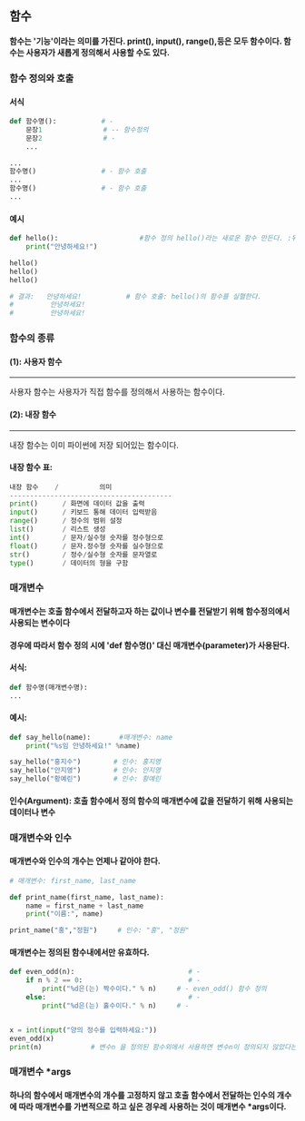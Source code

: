 ## 함수

#### 함수는 '기능'이라는 의미를 가진다. print(), input(), range(),등은 모두 함수이다. 함수는 사용자가 새롭게 정의해서 사용할 수도 있다.

### 함수 정의와 호출

#### 서식

```py
def 함수명():           # -
    문장1               # -- 함수정의
    문장2               # -
    ...

...
함수명()                # - 함수 호출
...
함수명()                # - 함수 호출
...
```

#### 예시

```python
def hello():                    #함수 정의 hello()라는 새로운 함수 만든다. :뒤에 있는 문장은 함수의 기능이다.
    print("안녕하세요!")

hello()
hello()
hello()

# 결과:   안녕하세요!           # 함수 호출: hello()의 함수를 실핼한다.
#         안녕하세요!
#         안녕하세요!
```

### 함수의 종류

#### (1): 사용자 함수

---

사용자 함수는 사용자가 직접 함수를 정의해서 사용하는 함수이다.

#### (2): 내장 함수

---

내장 함수는 이미 파이썬에 저장 되어있는 함수이다.

#### 내장 함수 표:

```py
내장 함수    /          의미
----------------------------------------
print()      / 화면에 데이터 값을 출력
input()      / 키보드 통해 데이터 입력받음
range()      / 정수의 범위 설정
list()       / 리스트 생성
int()        / 문자/실수형 숫자를 정수형으로
float()      / 문자.정수형 숫자를 실수형으로
str()        / 정수/실수형 숫자를 문자열로
type()       / 데이터의 형을 구함
```

### 매개변수

#### 매개변수는 호출 함수에서 전달하고자 하는 값이나 변수를 전달받기 위해 함수정의에서 사용되는 변수이다

#### 경우에 따라서 함수 정의 시에 'def 함수명()' 대신 매개변수(parameter)가 사용돤다.

#### 서식:

```py
def 함수명(매개변수명):
...
```

#### 예시:

```py
def say_hello(name):       #매개변수: name
    print("%s임 안녕하세요!" %name)

say_hello("홍지수")        # 인수: 홍지영
say_hello("안지영")        # 인수: 안지영
say_hello("황예린")        # 인수: 황예린
```

#### 인수(Argument): 호출 함수에서 정의 함수의 매개변수에 값을 전달하기 위해 사용되는 데이터나 변수

### 매개변수와 인수

#### 매개변수와 인수의 개수는 언제나 같아야 한다.

```py
# 매개변수: first_name, last_name

def print_name(first_name, last_name):
    name = first_name + last_name
    print("이름:", name)

print_name("홍","정원")     # 인수: "홍", "정원"
```

#### 매개변수는 정의된 함수내에서만 유효하다.

```py
def even_odd(n):                            # -
    if n % 2 == 0:                          # -
        print("%d은(는) 짝수이다." % n)     # - even_odd() 함수 정의
    else:                                   # -
        print("%d은(는) 홀수이다." % n)     # -


x = int(input("양의 정수를 입력하세요:"))
even_odd(x)
print(n)            # 변수n 을 정의된 함수외에서 사용하면 변수n이 정의되지 않았다는 오류 메시지가 발생한다.
```

### 매개변수 \*args

#### 하나의 함수에서 매개변수의 개수를 고정하지 않고 호출 함수에서 전달하는 인수의 개수에 따라 매개변수를 가변적으로 하고 싶은 경우레 사용하는 것이 매개변수 \*args이다.

